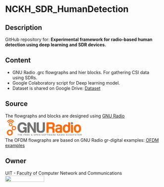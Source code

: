 # NCKH_SDR_HumanDetection
## Description
GitHub repository for: <b>Experimental framework for radio-based human detection using deep learning and SDR devices.</b>
## Content
- GNU Radio .grc flowgraphs and hier blocks. For gathering CSI data using SDRs.
- Google Colaboratory script for Deep learning model.
- Dataset is shared on Google Drive: [Dataset](https://drive.google.com/drive/folders/1s_cdYp4hh06bH-QlI7Fbl0TOXgq8W-01?usp=sharing)
## Source
The flowgraphs and blocks are designed using [GNU Radio](https://github.com/gnuradio/gnuradio)<br>
<img src="https://github.com/gnuradio/gnuradio/raw/main/docs/gnuradio.png" width="50%" height="50%" /><br>
The OFDM flowgraphs are based on GNU Radio gr-digital examples: [OFDM examples](https://github.com/gnuradio/gnuradio/tree/main/gr-digital/examples/ofdm)
## Owner
UIT - Faculty of Computer Network and Communications<br>
<img src="https://nc.uit.edu.vn/wp-content/uploads/2019/08/logoncuit-2.png" width="50%" height="50%" />
